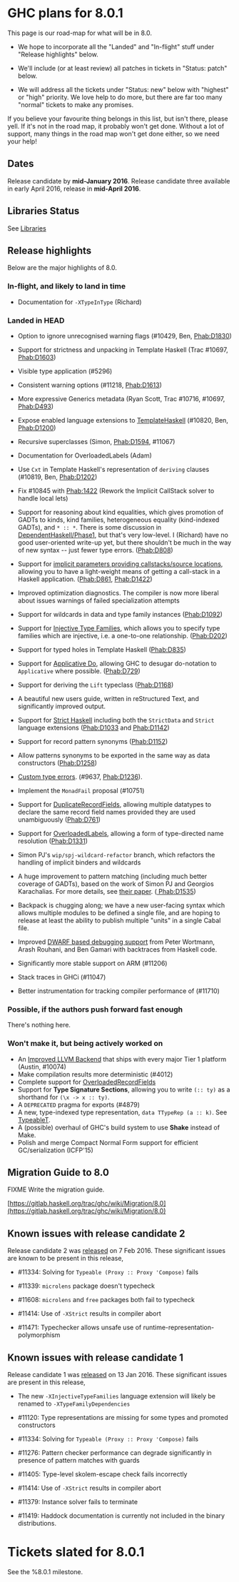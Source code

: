 # GHC plans for 8.0.1

This page is our road-map for what will be in 8.0.

- We hope to incorporate all the "Landed" and "In-flight" stuff under "Release highlights" below.

- We'll include (or at least review) all patches in tickets in "Status: patch" below.

- We will address all the tickets under "Status: new" below with "highest" or "high" priority.  We love help to do more, but there are far too many "normal" tickets to make any promises.


If you believe your favourite thing belongs in this list, but isn't there, please yell.  If it's not in the road map, it probably won't get done.  Without a lot of support, many things in the road map won't get done either, so we need your help!

## Dates

Release candidate by **mid-January 2016**. Release candidate three available in early April 2016, release in **mid-April 2016**.

## Libraries Status

See [Libraries](status/ghc-8.0.1/libraries)

## Release highlights


Below are the major highlights of 8.0.

### In-flight, and likely to land in time

- Documentation for `-XTypeInType` (Richard)

### Landed in HEAD

- Option to ignore unrecognised warning flags (#10429, Ben, [Phab:D1830](https://phabricator.haskell.org/D1830))

- Support for strictness and unpacking in Template Haskell (Trac #10697, [Phab:D1603](https://phabricator.haskell.org/D1603))

- Visible type application (#5296)

- Consistent warning options (#11218, [Phab:D1613](https://phabricator.haskell.org/D1613))

- More expressive Generics metadata (Ryan Scott, Trac #10716, #10697, [Phab:D493](https://phabricator.haskell.org/D493))

- Expose enabled language extensions to [TemplateHaskell](template-haskell) (#10820, Ben, [Phab:D1200](https://phabricator.haskell.org/D1200))

- Recursive superclasses (Simon, [Phab:D1594](https://phabricator.haskell.org/D1594), #11067)

- Documentation for OverloadedLabels (Adam)

- Use `Cxt` in Template Haskell's representation of `deriving` clauses (#10819, Ben, [Phab:D1202](https://phabricator.haskell.org/D1202))

- Fix #10845 with [Phab:1422](https://phabricator.haskell.org/1422) (Rework the Implicit CallStack solver to handle local lets)

- Support for reasoning about kind equalities, which gives promotion of GADTs to kinds, kind families, heterogeneous equality (kind-indexed GADTs), and `* :: *`. There is some discussion in [DependentHaskell/Phase1](dependent-haskell/phase1), but that's very low-level. I (Richard) have no good user-oriented write-up yet, but there shouldn't be much in the way of new syntax -- just fewer type errors. ([Phab:D808](https://phabricator.haskell.org/D808))

- Support for [implicit parameters providing callstacks/source locations](explicit-call-stack/implicit-locations), allowing you to have a light-weight means of getting a call-stack in a Haskell application. ([Phab:D861](https://phabricator.haskell.org/D861), [ Phab:D1422](https://phabricator.haskell.org/D1422))

- Improved optimization diagnostics. The compiler is now more liberal about issues warnings of failed specialization attempts

- Support for wildcards in data and type family instances ([Phab:D1092](https://phabricator.haskell.org/D1092))

- Support for [Injective Type Families](injective-type-families), which allows you to specify type families which are injective, i.e. a one-to-one relationship. ([Phab:D202](https://phabricator.haskell.org/D202))

- Support for typed holes in Template Haskell ([Phab:D835](https://phabricator.haskell.org/D835))

- Support for [Applicative Do](applicative-do), allowing GHC to desugar do-notation to `Applicative` where possible. ([Phab:D729](https://phabricator.haskell.org/D729))

- Support for deriving the `Lift` typeclass ([Phab:D1168](https://phabricator.haskell.org/D1168))

- A beautiful new users guide, written in reStructured Text, and significantly improved output.

- Support for [Strict Haskell](strict-pragma) including both the `StrictData` and `Strict` language extensions ([Phab:D1033](https://phabricator.haskell.org/D1033) and [ Phab:D1142](https://phabricator.haskell.org/D1142))

- Support for record pattern synonyms ([Phab:D1152](https://phabricator.haskell.org/D1152))

- Allow patterns synonyms to be exported in the same way as data constructors ([Phab:D1258](https://phabricator.haskell.org/D1258))

- [Custom type errors](proposal/custom-type-errors). (#9637, [Phab:D1236](https://phabricator.haskell.org/D1236)).

- Implement the `MonadFail` proposal (#10751)

- Support for [DuplicateRecordFields](records/overloaded-record-fields/duplicate-record-fields), allowing multiple datatypes to declare the same record field names provided they are used unambiguously ([Phab:D761](https://phabricator.haskell.org/D761))

- Support for [OverloadedLabels](records/overloaded-record-fields/overloaded-labels), allowing a form of type-directed name resolution ([Phab:D1331](https://phabricator.haskell.org/D1331))

- Simon PJ's `wip/spj-wildcard-refactor` branch, which refactors the handling of implicit binders and wildcards

- A huge improvement to pattern matching (including much better coverage of GADTs), based on the work of Simon PJ and Georgios Karachalias. For more details, see [their paper](http://people.cs.kuleuven.be/~george.karachalias/papers/p424-karachalias.pdf). ([ Phab:D1535](https://phabricator.haskell.org/D1535))

- Backpack is chugging along; we have a new user-facing syntax which allows multiple modules to be defined a single file, and are hoping to release at least the ability to publish multiple "units" in a single Cabal file.

- Improved [DWARF based debugging support](dwarf) from Peter Wortmann, Arash Rouhani, and Ben Gamari with backtraces from Haskell code.

- Significantly more stable support on ARM (#11206)

- Stack traces in GHCi (#11047)

- Better instrumentation for tracking compiler performance of (#11710)

### Possible, if the authors push forward fast enough

There's nothing here.

### Won't make it, but being actively worked on

- An [Improved LLVM Backend](improved-llvm-backend) that ships with every major Tier 1 platform (Austin, #10074)
- Make compilation results more deterministic (#4012)
- Complete support for [OverloadedRecordFields](records/overloaded-record-fields)
- Support for **Type Signature Sections**, allowing you to write `(:: ty)` as a shorthand for `(\x -> x :: ty)`.
- A `DEPRECATED` pragma for exports (#4879)
- A new, type-indexed type representation, `data TTypeRep (a :: k)`. See [TypeableT](typeable-t).
- A (possible) overhaul of GHC's build system to use **Shake** instead of Make.
- Polish and merge Compact Normal Form support for efficient GC/serialization (ICFP'15)

## Migration Guide to 8.0

FIXME Write the migration guide.

[https://gitlab.haskell.org/trac/ghc/wiki/Migration/8.0](https://gitlab.haskell.org/trac/ghc/wiki/Migration/8.0)

## Known issues with release candidate 2


Release candidate 2 was [released](https://mail.haskell.org/pipermail/ghc-devs/2016-February/011309.html) on 7 Feb 2016. These significant issues are known to be present in this release,

- #11334: Solving for `Typeable (Proxy :: Proxy 'Compose)` fails

- #11339: `microlens` package doesn't typecheck

- #11608: `microlens` and `free` packages both fail to typecheck

- #11414: Use of `-XStrict` results in compiler abort

- #11471: Typechecker allows unsafe use of runtime-representation-polymorphism

## Known issues with release candidate 1


Release candidate 1 was [released](https://mail.haskell.org/pipermail/ghc-devs/2016-January/010966.html) on 13 Jan 2016. These significant issues are present in this release,

- The new `-XInjectiveTypeFamilies` language extension will likely be
  renamed to `-XTypeFamilyDependencies`

- #11120: Type representations are missing for some types and promoted
  constructors

- #11334: Solving for `Typeable (Proxy :: Proxy 'Compose)` fails

- #11276: Pattern checker performance can degrade significantly in
  presence of pattern matches with guards

- #11405: Type-level skolem-escape check fails incorrectly

- #11414: Use of `-XStrict` results in compiler abort

- #11379: Instance solver fails to terminate

- #11419: Haddock documentation is currently not included in the binary
  distributions.

# Tickets slated for 8.0.1

See the %8.0.1 milestone.
